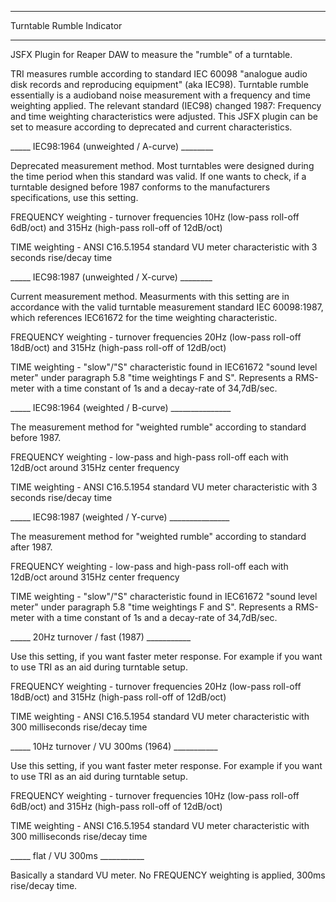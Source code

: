 ****************************************
Turntable Rumble Indicator
****************************************
JSFX Plugin for Reaper DAW to measure the "rumble" of a turntable.

TRI measures rumble according to standard IEC 60098 "analogue audio disk records and reproducing equipment" (aka IEC98). 
Turntable rumble essentially is a audioband noise measurement with a frequency and time weighting applied. 
The relevant standard (IEC98) changed 1987: Frequency and time weighting characteristics were adjusted. 
This JSFX plugin can be set to measure according to deprecated and current characteristics.

_____ IEC98:1964 (unweighted / A-curve) ________

Deprecated measurement method. Most turntables were designed during the time period when this standard was valid. If one wants to check, 
if a turntable designed before 1987 conforms to the manufacturers specifications, use this setting.

FREQUENCY weighting - turnover frequencies 10Hz (low-pass roll-off 6dB/oct) and 315Hz (high-pass roll-off of 12dB/oct) 

TIME weighting - ANSI C16.5.1954 standard VU meter characteristic with 3 seconds rise/decay time


_____ IEC98:1987 (unweighted / X-curve) ________

Current measurement method. Measurments with this setting are in accordance with the valid turntable measurement standard IEC 60098:1987, which references IEC61672 for the time weighting characteristic.

FREQUENCY weighting - turnover frequencies 20Hz (low-pass roll-off 18dB/oct) and 315Hz (high-pass roll-off of 12dB/oct) 

TIME weighting - "slow"/"S" characteristic found in IEC61672 "sound level meter" under paragraph 5.8 "time weightings F and S". 
Represents a RMS-meter with a time constant of 1s and a decay-rate of 34,7dB/sec.


_____ IEC98:1964 (weighted / B-curve) _______________

The measurement method for "weighted rumble" according to standard before 1987.

FREQUENCY weighting - low-pass and high-pass roll-off each with 12dB/oct around 315Hz center frequency

TIME weighting - ANSI C16.5.1954 standard VU meter characteristic with 3 seconds rise/decay time


_____ IEC98:1987 (weighted / Y-curve) _______________

The measurement method for "weighted rumble" according to standard after 1987.

FREQUENCY weighting - low-pass and high-pass roll-off each with 12dB/oct around 315Hz center frequency

TIME weighting - "slow"/"S" characteristic found in IEC61672 "sound level meter" under paragraph 5.8 "time weightings F and S". 
Represents a RMS-meter with a time constant of 1s and a decay-rate of 34,7dB/sec.


_____ 20Hz turnover / fast (1987) ___________

Use this setting, if you want faster meter response. For example if you want to use TRI as an aid during turntable setup.

FREQUENCY weighting - turnover frequencies 20Hz (low-pass roll-off 18dB/oct) and 315Hz (high-pass roll-off of 12dB/oct) 

TIME weighting - ANSI C16.5.1954 standard VU meter characteristic with 300 milliseconds rise/decay time

_____ 10Hz turnover / VU 300ms (1964) ___________

Use this setting, if you want faster meter response. For example if you want to use TRI as an aid during turntable setup.

FREQUENCY weighting - turnover frequencies 10Hz (low-pass roll-off 6dB/oct) and 315Hz (high-pass roll-off of 12dB/oct) 

TIME weighting - ANSI C16.5.1954 standard VU meter characteristic with 300 milliseconds rise/decay time

_____ flat / VU 300ms ___________

Basically a standard VU meter. No FREQUENCY weighting is applied, 300ms rise/decay time.




